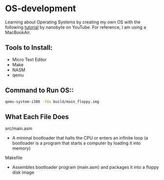 # OS-development
Learning about Operating Systems by creating my own OS with the following [tutorial](https://www.youtube.com/watch?v=9t-SPC7Tczc&list=PLFjM7v6KGMpiH2G-kT781ByCNC_0pKpPN&index=1&ab_channel=nanobyte) by nanobyte on YouTube. For reference, I am using a MacBookAir. 
## Tools to Install:
- Micro Text Editor
- Make
- NASM
- qemu
## Command to Run OS::
```bash
qemu-system-i386 -fda build/main_floppy.img 
```
## What Each File Does
src/main.asm
- A minimal bootloader that halts the CPU or enters an infinite loop (a bootloader is a program that starts a computer by loading it into memory)

Makefile
- Assembles bootloader program (main.asm) and packages it into a floppy disk image 
